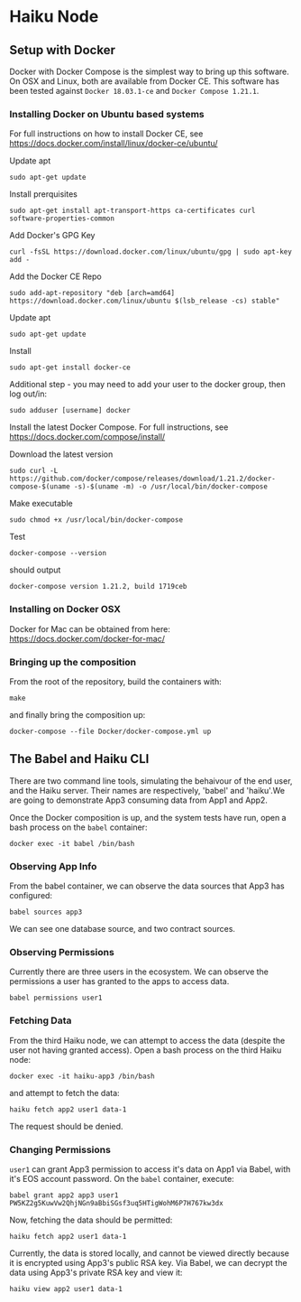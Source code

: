 Haiku Node
==========

Setup with Docker
-----------------

Docker with Docker Compose is the simplest way to bring up this
software. On OSX and Linux, both are available from Docker CE. This
software has been tested against `Docker 18.03.1-ce` and
`Docker Compose 1.21.1`.

### Installing Docker on Ubuntu based systems

For full instructions on how to install Docker CE, see
<https://docs.docker.com/install/linux/docker-ce/ubuntu/>

Update apt

    sudo apt-get update

Install prerquisites

    sudo apt-get install apt-transport-https ca-certificates curl software-properties-common

Add Docker's GPG Key

    curl -fsSL https://download.docker.com/linux/ubuntu/gpg | sudo apt-key add -

Add the Docker CE Repo

    sudo add-apt-repository "deb [arch=amd64] https://download.docker.com/linux/ubuntu $(lsb_release -cs) stable"

Update apt

    sudo apt-get update

Install

    sudo apt-get install docker-ce

Additional step - you may need to add your user to the docker group,
then log out/in:

    sudo adduser [username] docker

Install the latest Docker Compose. For full instructions, see
<https://docs.docker.com/compose/install/>

Download the latest version

    sudo curl -L https://github.com/docker/compose/releases/download/1.21.2/docker-compose-$(uname -s)-$(uname -m) -o /usr/local/bin/docker-compose

Make executable

    sudo chmod +x /usr/local/bin/docker-compose

Test

    docker-compose --version

should output

    docker-compose version 1.21.2, build 1719ceb

### Installing on Docker OSX

Docker for Mac can be obtained from here:
<https://docs.docker.com/docker-for-mac/>

### Bringing up the composition

From the root of the repository, build the containers with:

    make

and finally bring the composition up:

    docker-compose --file Docker/docker-compose.yml up

The Babel and Haiku CLI
-----------------------

There are two command line tools, simulating the behaivour of the end
user, and the Haiku server. Their names are respectively, 'babel' and
'haiku'.We are going to demonstrate App3 consuming data from App1 and
App2.

Once the Docker composition is up, and the system tests have run, open a
bash process on the `babel` container:

    docker exec -it babel /bin/bash

### Observing App Info

From the babel container, we can observe the data sources that App3 has
configured:

    babel sources app3

We can see one database source, and two contract sources.

### Observing Permissions

Currently there are three users in the ecosystem. We can observe the
permissions a user has granted to the apps to access data.

    babel permissions user1

### Fetching Data

From the third Haiku node, we can attempt to access the data (despite
the user not having granted access). Open a bash process on the third
Haiku node:

    docker exec -it haiku-app3 /bin/bash

and attempt to fetch the data:

    haiku fetch app2 user1 data-1

The request should be denied.

### Changing Permissions

`user1` can grant App3 permission to access it's data on App1 via Babel,
with it's EOS account password. On the `babel` container, execute:

    babel grant app2 app3 user1 PW5KZ2g5KuwVw2QhjNGn9aBbiSGsf3uq5HTigWohM6P7H767kw3dx

Now, fetching the data should be permitted:

    haiku fetch app2 user1 data-1

Currently, the data is stored locally, and cannot be viewed directly
because it is encrypted using App3's public RSA key. Via Babel, we can
decrypt the data using App3's private RSA key and view it:

    haiku view app2 user1 data-1

